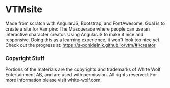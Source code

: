 # VTMsite

Made from scratch with AngularJS, Bootstrap, and FontAwesome.
Goal is to create a site for Vampire: The Masquerade where people can use an interactive character creator.
Using AngularJS to make it nice and responsive.
Doing this as a learning experience, it won't look too nice yet.
Check out the progress at: https://s-ponidelnik.github.io/vtm/#!/creator


### Copyright Stuff

Portions of the materials are the copyrights and trademarks of White Wolf Entertainment AB, and are used with permission. All rights reserved. For more information please visit white-wolf.com.
